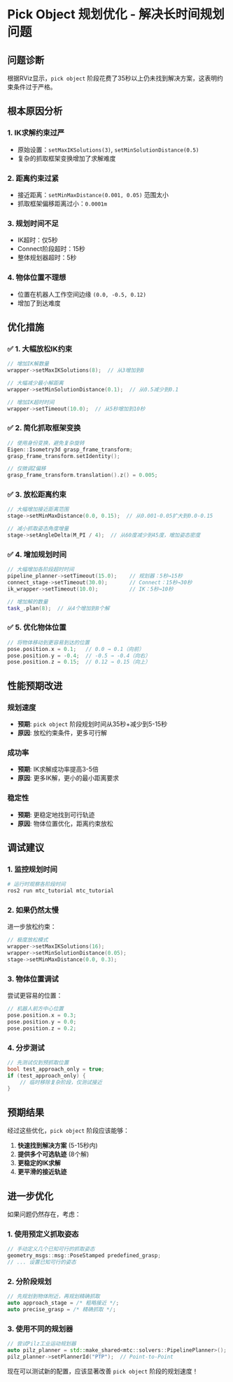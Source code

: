 # Pick Object 规划优化 - 解决长时间规划问题

## 问题诊断

根据RViz显示，`pick object` 阶段花费了35秒以上仍未找到解决方案，这表明约束条件过于严格。

## 根本原因分析

### 1. **IK求解约束过严**
- 原始设置：`setMaxIKSolutions(3)`, `setMinSolutionDistance(0.5)`
- 复杂的抓取框架变换增加了求解难度

### 2. **距离约束过紧**
- 接近距离：`setMinMaxDistance(0.001, 0.05)` 范围太小
- 抓取框架偏移距离过小：`0.0001m`

### 3. **规划时间不足**
- IK超时：仅5秒
- Connect阶段超时：15秒
- 整体规划器超时：5秒

### 4. **物体位置不理想**
- 位置在机器人工作空间边缘 `(0.0, -0.5, 0.12)`
- 增加了到达难度

## 优化措施

### ✅ 1. **大幅放松IK约束**
```cpp
// 增加IK解数量
wrapper->setMaxIKSolutions(8);  // 从3增加到8

// 大幅减少最小解距离
wrapper->setMinSolutionDistance(0.1);  // 从0.5减少到0.1

// 增加IK超时时间
wrapper->setTimeout(10.0);  // 从5秒增加到10秒
```

### ✅ 2. **简化抓取框架变换**
```cpp
// 使用身份变换，避免复杂旋转
Eigen::Isometry3d grasp_frame_transform;
grasp_frame_transform.setIdentity();

// 仅微调Z偏移
grasp_frame_transform.translation().z() = 0.005;
```

### ✅ 3. **放松距离约束**
```cpp
// 大幅增加接近距离范围
stage->setMinMaxDistance(0.0, 0.15);  // 从0.001-0.05扩大到0.0-0.15

// 减小抓取姿态角度增量
stage->setAngleDelta(M_PI / 4);  // 从60度减少到45度，增加姿态密度
```

### ✅ 4. **增加规划时间**
```cpp
// 大幅增加各阶段超时时间
pipeline_planner->setTimeout(15.0);    // 规划器：5秒→15秒
connect_stage->setTimeout(30.0);       // Connect：15秒→30秒
ik_wrapper->setTimeout(10.0);          // IK：5秒→10秒

// 增加解的数量
task_.plan(8);  // 从4个增加到8个解
```

### ✅ 5. **优化物体位置**
```cpp
// 将物体移动到更容易到达的位置
pose.position.x = 0.1;   // 0.0 → 0.1（向前）
pose.position.y = -0.4;  // -0.5 → -0.4（向右）
pose.position.z = 0.15;  // 0.12 → 0.15（向上）
```

## 性能预期改进

### 规划速度
- **预期**: `pick object` 阶段规划时间从35秒+减少到5-15秒
- **原因**: 放松约束条件，更多可行解

### 成功率
- **预期**: IK求解成功率提高3-5倍
- **原因**: 更多IK解，更小的最小距离要求

### 稳定性
- **预期**: 更稳定地找到可行轨迹
- **原因**: 物体位置优化，距离约束放松

## 调试建议

### 1. **监控规划时间**
```bash
# 运行时观察各阶段时间
ros2 run mtc_tutorial mtc_tutorial
```

### 2. **如果仍然太慢**
进一步放松约束：
```cpp
// 极度放松模式
wrapper->setMaxIKSolutions(16);
wrapper->setMinSolutionDistance(0.05);
stage->setMinMaxDistance(0.0, 0.3);
```

### 3. **物体位置调试**
尝试更容易的位置：
```cpp
// 机器人前方中心位置
pose.position.x = 0.3;
pose.position.y = 0.0;
pose.position.z = 0.2;
```

### 4. **分步测试**
```cpp
// 先测试仅到预抓取位置
bool test_approach_only = true;
if (test_approach_only) {
    // 临时移除复杂阶段，仅测试接近
}
```

## 预期结果

经过这些优化，`pick object` 阶段应该能够：

1. **快速找到解决方案** (5-15秒内)
2. **提供多个可选轨迹** (8个解)
3. **更稳定的IK求解**
4. **更平滑的接近轨迹**

## 进一步优化

如果问题仍然存在，考虑：

### 1. **使用预定义抓取姿态**
```cpp
// 手动定义几个已知可行的抓取姿态
geometry_msgs::msg::PoseStamped predefined_grasp;
// ... 设置已知可行的姿态
```

### 2. **分阶段规划**
```cpp
// 先规划到物体附近，再规划精确抓取
auto approach_stage = /* 粗略接近 */;
auto precise_grasp = /* 精确抓取 */;
```

### 3. **使用不同的规划器**
```cpp
// 尝试Pilz工业运动规划器
auto pilz_planner = std::make_shared<mtc::solvers::PipelinePlanner>();
pilz_planner->setPlannerId("PTP");  // Point-to-Point
```

现在可以测试新的配置，应该显著改善 `pick object` 阶段的规划速度！ 